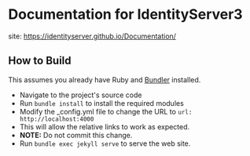 Documentation for IdentityServer3
============================================

site: https://identityserver.github.io/Documentation/

## How to Build
This assumes you already have Ruby and [Bundler](http://bundler.io/) installed.

* Navigate to the project's source code
* Run `bundle install` to install the required modules
* Modify the _config.yml file to change the URL to `url: http://localhost:4000`
 * This will allow the relative links to work as expected.
 * **NOTE:** Do not commit this change.
* Run `bundle exec jekyll serve` to serve the web site.
